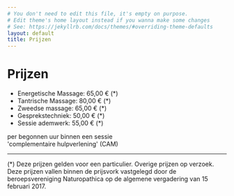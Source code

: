 ```yaml
---
# You don't need to edit this file, it's empty on purpose.
# Edit theme's home layout instead if you wanna make some changes
# See: https://jekyllrb.com/docs/themes/#overriding-theme-defaults
layout: default
title: Prijzen
---
```

# Prijzen

* Energetische Massage: 65,00 € (*)
* Tantrische Massage: 80,00 € (*)
* Zweedse massage: 65,00 € (*)
* Gesprekstechniek: 50,00 € (*)
* Sessie ademwerk: 55,00 € (*)

per begonnen uur binnen een sessie  
'complementaire hulpverlening' (CAM)

---
(*) Deze prijzen gelden voor een particulier. Overige prijzen op verzoek.  
Deze prijzen vallen binnen de prijsvork vastgelegd door de beroepsvereniging Naturopathica op de algemene vergadering van 15 februari 2017.  
